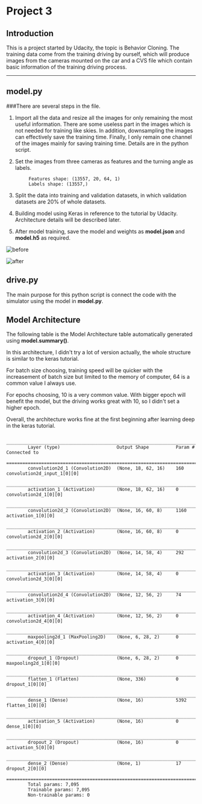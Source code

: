 
# Project 3

## Introduction

This is a project started by Udacity, the topic is Behavior Cloning. The training data come from the training driving by ourself, which will produce images from the cameras mounted on the car and a CVS file which contain basic information of the training driving process.

---
## model.py
###There are several steps in the file.
1. Import all the data and resize all the images for only remaining the most useful information. There are some useless part in the     images which is not needed for training like skies. In addition, downsampling the images can effectively save the training time. Finally, I only remain one channel of the images mainly for saving training time. Details are in the python script. 
2. Set the images from three cameras as features and the turning angle as labels.

            Features shape: (13557, 20, 64, 1)
            Labels shape: (13557,)
3. Split the data into training and validation datasets, in which validation datasets are 20% of whole datasets.
4. Building model using Keras in reference to the tutorial by Udacity. Architecture details will be described later.
5. After model training, save the model and weights as **model.json** and **model.h5** as required. 

![before](https://cloud.githubusercontent.com/assets/20727164/22349960/e6a9c724-e3df-11e6-8d13-da1556edb8ff.jpg)

![after](https://cloud.githubusercontent.com/assets/20727164/22350048/4ad730c4-e3e0-11e6-976b-0177f854bc41.png)


## drive.py
The main purpose for this python script is connect the code with the simulator using the model in **model.py**.



## Model Architecture

The following table is the Model Architecture table automatically generated using **model.summary()**.

In this architecture, I didn't try a lot of version actually, the whole structure is similar to the keras tutorial.

For batch size choosing, training speed will be quicker with the increasement of batch size but limited to the
memory of computer, 64 is a common value I always use.

For epochs choosing, 10 is a very common value. With bigger epoch will benefit the model, but the driving works great
with 10, so I didn't set a higher epoch.

Overall, the architecture works fine at the first beginning after learning deep in the keras tutorial.

            ____________________________________________________________________________________________________
            Layer (type)                     Output Shape          Param #     Connected to
            ====================================================================================================
            convolution2d_1 (Convolution2D)  (None, 18, 62, 16)    160         convolution2d_input_1[0][0]
            ____________________________________________________________________________________________________
            activation_1 (Activation)        (None, 18, 62, 16)    0           convolution2d_1[0][0]
            ____________________________________________________________________________________________________
            convolution2d_2 (Convolution2D)  (None, 16, 60, 8)     1160        activation_1[0][0]
            ____________________________________________________________________________________________________
            activation_2 (Activation)        (None, 16, 60, 8)     0           convolution2d_2[0][0]
            ____________________________________________________________________________________________________
            convolution2d_3 (Convolution2D)  (None, 14, 58, 4)     292         activation_2[0][0]
            ____________________________________________________________________________________________________
            activation_3 (Activation)        (None, 14, 58, 4)     0           convolution2d_3[0][0]
            ____________________________________________________________________________________________________
            convolution2d_4 (Convolution2D)  (None, 12, 56, 2)     74          activation_3[0][0]
            ____________________________________________________________________________________________________
            activation_4 (Activation)        (None, 12, 56, 2)     0           convolution2d_4[0][0]
            ____________________________________________________________________________________________________
            maxpooling2d_1 (MaxPooling2D)    (None, 6, 28, 2)      0           activation_4[0][0]
            ____________________________________________________________________________________________________
            dropout_1 (Dropout)              (None, 6, 28, 2)      0           maxpooling2d_1[0][0]
            ____________________________________________________________________________________________________
            flatten_1 (Flatten)              (None, 336)           0           dropout_1[0][0]
            ____________________________________________________________________________________________________
            dense_1 (Dense)                  (None, 16)            5392        flatten_1[0][0]
            ____________________________________________________________________________________________________
            activation_5 (Activation)        (None, 16)            0           dense_1[0][0]
            ____________________________________________________________________________________________________
            dropout_2 (Dropout)              (None, 16)            0           activation_5[0][0]
            ____________________________________________________________________________________________________
            dense_2 (Dense)                  (None, 1)             17          dropout_2[0][0]
            ====================================================================================================
            Total params: 7,095
            Trainable params: 7,095
            Non-trainable params: 0



```python

```
